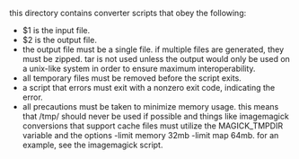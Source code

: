 this directory contains converter scripts that obey the following:
* $1 is the input file.
* $2 is the output file.
* the output file must be a single file. if multiple files are generated, they must be zipped. tar is not used unless the output would only be used on a unix-like system in order to ensure maximum interoperability.
* all temporary files must be removed before the script exits.
* a script that errors must exit with a nonzero exit code, indicating the error.
* all precautions must be taken to minimize memory usage. this means that /tmp/ should never be used if possible and things like imagemagick conversions that support cache files must utilize the MAGICK\_TMPDIR variable and the options -limit memory 32mb -limit map 64mb. for an example, see the imagemagick script.
